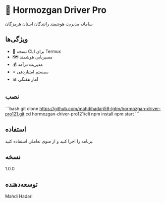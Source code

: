 
# 🚗 Hormozgan Driver Pro

سامانه مدیریت هوشمند رانندگان استان هرمزگان

## ویژگی‌ها

- 📱 نسخه CLI برای Termux
- 🗺️ مسیریابی هوشمند
- 💰 مدیریت درآمد
- ⭐ سیستم امتیازدهی
- 📊 آمار هفتگی

## نصب

\`\`\`bash
git clone https://github.com/mahdihadari59-lgtm/hormozgan-driver-pro121.git
cd hormozgan-driver-pro121/cli
npm install
npm start
\`\`\`

## استفاده

برنامه را اجرا کنید و از منوی تعاملی استفاده کنید.

## نسخه

1.0.0

## توسعه‌دهنده

Mahdi Hadari
